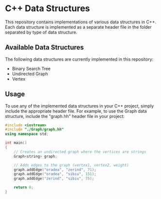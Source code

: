 # C++ Data Structures

This repository contains implementations of various data structures in C++. Each data structure is implemented as a separate header file in the folder separated by type of data structure.

## Available Data Structures

The following data structures are currently implemented in this repository:

- Binary Search Tree
- Undirected Graph
- Vertex

## Usage

To use any of the implemented data structures in your C++ project, simply include the appropriate header file. For example, to use the Graph data structure, include the "graph.hh" header file in your project:

```cpp
#include <iostream>
#include "./Graph/graph.hh"
using namespace std;

int main()
{
    // Creates an undirected graph where the vertices are strings
    Graph<string> graph;

    // Adds edges to the graph (vertex1, vertex2, weight)
    graph.addEdge("oradea", "zerind", 71);
    graph.addEdge("oradea", "sibiu", 151);
    graph.addEdge("zerind", "sibiu", 75);

    return 0;
}
```

